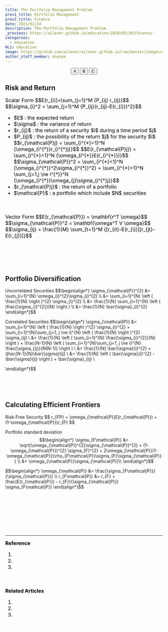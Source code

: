 ```yaml
---
title: The Portfolio Management Problem
prev1_title: Portfolio Management
prev2_title: Finance
date: 2021/02/24
description: The Portfolio Management Problem
_previous: https://ailever.github.io/education/2020/05/30/Finance/
categories:
  - education
HL1: education
image: https://github.com/ailever/ailever.github.io/raw/master/images/unsplash/gray_Finance.png
author_staff_member: anonym
---
```


<!-- Top Block -->
<div align="center" class="top_btn_box">
  <button class="top_btn" type="button" onclick="location.href='#'">A</button>
  <button class="top_btn" type="button" onclick="location.href='#'">B</button>
  <button class="top_btn" type="button" onclick="location.href='#'">C</button>
</div>
<!-- Top Block -->

## Risk and Return
<div align="left" style="font-size:medium;font-weight:normal;color:black;background-color:unset;">
Scalar Form
$$E(r_{i})=\sum_{j=1}^M {P_{ij} r_{ij}}$$
$$\sigma_{i}^2 = \sum_{j=1}^M {P_{ij}(r_{ij}-E(r_{i}))^2}$$
<ul>
<li>$E$ : the expected return</li>
<li>$\sigma$ : the variance of return</li>
<li>$r_{ij}$ : the return of a security $i$ during a time period $j$</li>
<li>$P_{ij}$ : the possibility of the return $j$ for the security $i$</li>
$$r_{\mathcal{P}j} = \sum_{i^{*}=1}^N {\omega_{i^{*}}r_{i^{*}j}}$$
$$E(r_{\mathcal{P}j}) = \sum_{i^{*}=1}^N {\omega_{i^{*}}E(r_{i^{*}})}$$
$$\sigma_{\mathcal{P}}^2 = \sum_{i^{*}=1}^N {\omega_{i^{*}}^2\sigma_{i^{*}}^2} + \sum_{i^{*}=1}^N \sum_{j=1,j \ne i^{*}}^N {\omega_{i^{*}}\omega_{j}\sigma_{i^{*}j}}$$
<li>$r_{\mathcal{P}j}$ : the return of a portfolio</li>
<li>$\mathcal{P}$ : a portfolio which include $N$ securities</li>
</ul>
<br><br></div>

<div align="left" style="font-size:medium;font-weight:normal;color:black;background-color:unset;">
Vector Form
$$E(r_{\mathcal{P}}) = \mathbf{r^T \omega}$$
$$\sigma_{\mathcal{P}}^2 = \mathbf{\omega^T V \omega}$$
$$\sigma_{ij} = \frac{1}{M} \sum_{t=1}^M {[r_{it}-E(r_{i})][r_{jt}-E(r_{j})]}$$
<br><br></div>

<br><br><br>
## Portfolio Diversification

<div class="math-box1">
Uncorrelated Securities
$$\begin{align*}
  \sigma_{\mathcal{P}}^{2} &= \sum_{i=1}^{N} \omega_{i}^{2}\sigma_{i}^{2} \\
                 &= \sum_{i=1}^{N} \left ( \frac{1}{N} \right )^{2} \sigma_{i}^{2} \\
                 &= \frac{1}{N} \sum_{i=1}^{N} \left ( \frac{\sigma_{i}^{2}}{N} \right ) \\
                 &= \frac{1}{N} \bar{\sigma}_{i}^{2}
\end{align*}$$

Correlated Securities
$$\begin{align*}
  \sigma_{\mathcal{P}} &= \sum_{i=1}^{N} \left ( \frac{1}{N} \right )^{2} \sigma_{i}^{2} 
             + \sum_{i=1}^{N}\sum_{j=1, j \ne i}^{N} \left ( \frac{1}{N} \right )^{2} \sigma_{ij}  \\
             &= \frac{1}{N} \left ( \sum_{i=1}^{N} \frac{\sigma_{i}^{2}}{N} \right )
             + \frac{N-1}{N} \left ( \sum_{i=1}^{N}\sum_{j=1, j \ne i}^{N} \frac{\sigma_{ij}}{N(N-1)} \right ) \\
             &= \frac{1}{N} \bar{\sigma}_{i}^{2} + \frac{N-1}{N}\bar{\sigma}_{ij} \\
             &= \frac{1}{N} \left ( \bar{\sigma}_{i}^{2} - \bar{\sigma}_{ij} \right ) + \bar{\sigma}_{ij} \\

\end{align*}$$
</div>

<br><br><br>
## Calculating Efficient Frontiers
<div class="math-box1">
Risk-Free Security
$$
  r_{FP} = \omega_{\mathcal{P}}E(r_{\mathcal{P}}) + (1-\omega_{\mathcal{P}})r_{F}
$$
  
Portfolio standard deviation
$$\begin{align*}
  \sigma_{F\mathcal{P}} &= \sqrt{\omega_{\mathcal{P}}^{2}\sigma_{\mathcal{P}}^{2} + (1-\omega_{\mathcal{P}})^{2} \sigma_{F}^{2} + 2\omega_{\mathcal{P}}(1-\omega_{\mathcal{P}})\rho_{F\mathcal{P}}\sigma_{F}\sigma_{\mathcal{P}} } \\
  &= \omega_{\mathcal{P}}\sigma_{\mathcal{P}}\\
\end{align*}$$

</div>

<div class="math-box1">
$$\begin{align*}
\omega_{\mathcal{P}} &= \frac{\sigma_{F\mathcal{P}}}{\sigma_{\mathcal{P}}} \\
r_{F\mathcal{P}} &= r_{F} + \frac{E(r_{\mathcal{P}}) - r_{F}}{\sigma_{\mathcal{P}}} \sigma_{F\mathcal{P}}
\end{align*}$$
</div>

<!-- Content Block -->
<div align="left" style="font-size:medium;font-weight:normal;color:black;background-color:unset;">　<br><br></div>
<div align="left" style="font-size:medium;font-weight:normal;color:black;background-color:unset;">　<br><br></div>
<div align="left" style="font-size:medium;font-weight:normal;color:black;background-color:unset;">　<br><br></div>
<!-- Content Block -->

---

<!-- Reference Block -->
<div align="left" style="font-size:medium;font-weight:normal;color:black;background-color:unset;">
<b id='ART'>Reference</b>
<ol>
  <li></li>
  <li></li>
  <li></li>
</ol>
<br><br></div>
<!-- Reference Block -->

<!-- Article Block -->
<div align="left" style="font-size:medium;font-weight:normal;color:black;background-color:unset;">
<b id='ART'>Related Articles</b>
<ol>
  <li></li>
  <li></li>
  <li></li>
</ol>
</div>
<!-- Article Block -->

<!-- Bottom Block -->
<div align="center" class="bottom_btn_box">
  <span class="bottom_btn"><a href="https://github.com/ailever/ailever.github.io/blob/master/_posts/education/2021-02-24-_FI-pm-en-the-portfolio-management-problem.md" target="_blank" style="color:white">Edit</a></span>
</div>
<!-- Bottom Block -->

<!-- Notice
# Mathematical Expression
- outline : $  $
- inline  : $$  $$

# Default Div Tag
- align : left, right, center
- font-size : xx-small, x-small, small, medium, large, x-large, xx-large
- font-weight : normal, bold
- color : red, orange, yellow, green, cyan, blue, purple, pink, white, gray, brown
- background-color : red, orange, yellow, green, cyan, blue, purple, pink, white, gray, brown

# Html Ref
- color code : https://htmlcolorcodes.com/
- tags : https://www.w3schools.com/tags/default.asp
- attributes : https://www.w3schools.com/tags/ref_attributes.asp
Notice -->


